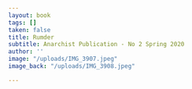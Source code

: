 ```yaml
---
layout: book
tags: []
taken: false
title: Rumder
subtitle: Anarchist Publication - No 2 Spring 2020
author: ''
image: "/uploads/IMG_3907.jpeg"
image_back: "/uploads/IMG_3908.jpeg"

---
```

